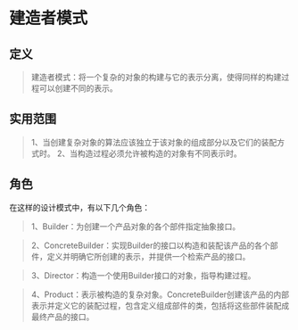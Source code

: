 
#   建造者模式
##  定义
>   建造者模式：将一个复杂的对象的构建与它的表示分离，使得同样的构建过程可以创建不同的表示。

##  实用范围
>   1、当创建复杂对象的算法应该独立于该对象的组成部分以及它们的装配方式时。
>   2、当构造过程必须允许被构造的对象有不同表示时。

##  角色
在这样的设计模式中，有以下几个角色：

>   1、Builder：为创建一个产品对象的各个部件指定抽象接口。

>   2、ConcreteBuilder：实现Builder的接口以构造和装配该产品的各个部件，定义并明确它所创建的表示，并提供一个检索产品的接口。

>   3、Director：构造一个使用Builder接口的对象，指导构建过程。

>   4、Product：表示被构造的复杂对象。ConcreteBuilder创建该产品的内部表示并定义它的装配过程，包含定义组成部件的类，包括将这些部件装配成最终产品的接口。